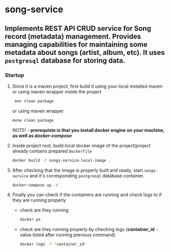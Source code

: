 # song-service

## Implements REST API CRUD service for Song record (metadata) management. Provides managing capabilities for maintaining some metadata about songs (artist, album, etc). It uses `postgresql` database for storing data.

### Startup

  1. Since it is a maven project, first build it using your local installed maven or using maven wrapper inside the project
     ```bash
      mvn clean package
     ```
      or using maven wrapper
      ```bash
      mvnw clean package
      ```
     NOTE! - **prerequiste is that you install docker engine on your machine, as well as *docker-compose***
  
  2. Inside project root, build local docker image of the project(project already contains prepared `Dockerfile`
     ```bash
     docker build -t songs-service-local-image .
     ```
     
  3. After checking that the image is properly built and ready, start `songs-service` and it's corresponding `postgresql` database container.
     ```bash
     docker-compose up -d
     ```
    
  4. Finally you can chech if the containers are running and check logs to if they are running properly
     - check are they running
       ```bash
       docker ps
       ```
     - check are they running properly by checking logs (**container_id** - value listed after running previous command)
       ```bash
       docker logs -f *container_id* 
       ```
       
